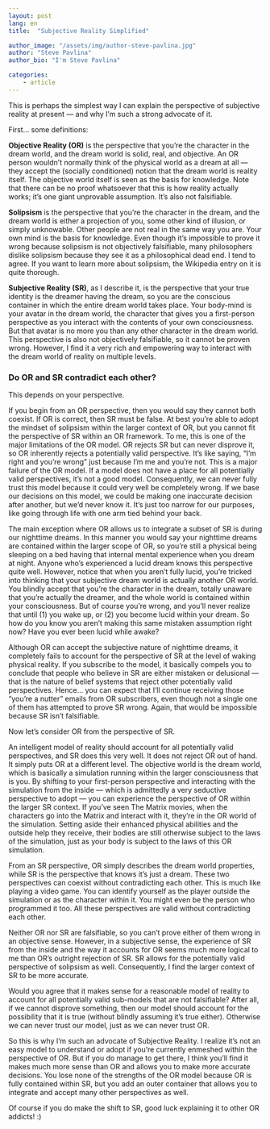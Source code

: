 ```yaml
---
layout: post
lang: en
title:  "Subjective Reality Simplified"

author_image: "/assets/img/author-steve-pavlina.jpg"
author: "Steve Pavlina"
author_bio: "I'm Steve Pavlina"

categories: 
    - article
---
```

This is perhaps the simplest way I can explain the perspective of subjective reality at present — and why I’m such a strong advocate of it.

First… some definitions:

**Objective Reality (OR)** is the perspective that you’re the character in the dream world, and the dream world is solid, real, and objective.  An OR person wouldn’t normally think of the physical world as a dream at all — they accept the (socially conditioned) notion that the dream world is reality itself.  The objective world itself is seen as the basis for knowledge.  Note that there can be no proof whatsoever that this is how reality actually works; it’s one giant unprovable assumption.  It’s also not falsifiable.

**Solipsism** is the perspective that you’re the character in the dream, and the dream world is either a projection of you, some other kind of illusion, or simply unknowable.  Other people are not real in the same way you are.  Your own mind is the basis for knowledge.  Even though it’s impossible to prove it wrong because solipsism is not objectively falsifiable, many philosophers dislike solipsism because they see it as a philosophical dead end.  I tend to agree.  If you want to learn more about solipsism, the Wikipedia entry on it is quite thorough.

**Subjective Reality (SR)**, as I describe it, is the perspective that your true identity is the dreamer having the dream, so you are the conscious container in which the entire dream world takes place.  Your body-mind is your avatar in the dream world, the character that gives you a first-person perspective as you interact with the contents of your own consciousness.  But that avatar is no more you than any other character in the dream world.  This perspective is also not objectively falsifiable, so it cannot be proven wrong.  However, I find it a very rich and empowering way to interact with the dream world of reality on multiple levels.

### Do OR and SR contradict each other?

This depends on your perspective.

If you begin from an OR perspective, then you would say they cannot both coexist.  If OR is correct, then SR must be false.  At best you’re able to adopt the mindset of solipsism within the larger context of OR, but you cannot fit the perspective of SR within an OR framework.  To me, this is one of the major limitations of the OR model.  OR rejects SR but can never disprove it, so OR inherently rejects a potentially valid perspective.  It’s like saying, “I’m right and you’re wrong” just because I’m me and you’re not.  This is a major failure of the OR model.  If a model does not have a place for all potentially valid perspectives, it’s not a good model.  Consequently, we can never fully trust this model because it could very well be completely wrong.  If we base our decisions on this model, we could be making one inaccurate decision after another, but we’d never know it.  It’s just too narrow for our purposes, like going through life with one arm tied behind your back.

The main exception where OR allows us to integrate a subset of SR is during our nighttime dreams.  In this manner you would say your nighttime dreams are contained within the larger scope of OR, so you’re still a physical being sleeping on a bed having that internal mental experience when you dream at night.  Anyone who’s experienced a lucid dream knows this perspective quite well.  However, notice that when you aren’t fully lucid, you’re tricked into thinking that your subjective dream world is actually another OR world.  You blindly accept that you’re the character in the dream, totally unaware that you’re actually the dreamer, and the whole world is contained within your consciousness.  But of course you’re wrong, and you’ll never realize that until (1) you wake up, or (2) you become lucid within your dream.  So how do you know you aren’t making this same mistaken assumption right now?  Have you ever been lucid while awake?

Although OR can accept the subjective nature of nighttime dreams, it completely fails to account for the perspective of SR at the level of waking physical reality.  If you subscribe to the model, it basically compels you to conclude that people who believe in SR are either mistaken or delusional — that is the nature of belief systems that reject other potentially valid perspectives.  Hence… you can expect that I’ll continue receiving those “you’re a nutter” emails from OR subscribers, even though not a single one of them has attempted to prove SR wrong.  Again, that would be impossible because SR isn’t falsifiable.

Now let’s consider OR from the perspective of SR.

An intelligent model of reality should account for all potentially valid perspectives, and SR does this very well.  It does not reject OR out of hand.  It simply puts OR at a different level.  The objective world is the dream world, which is basically a simulation running within the larger consciousness that is you.  By shifting to your first-person perspective and interacting with the simulation from the inside — which is admittedly a very seductive perspective to adopt — you can experience the perspective of OR within the larger SR context.  If you’ve seen The Matrix movies, when the characters go into the Matrix and interact with it, they’re in the OR world of the simulation.  Setting aside their enhanced physical abilities and the outside help they receive, their bodies are still otherwise subject to the laws of the simulation, just as your body is subject to the laws of this OR simulation.

From an SR perspective, OR simply describes the dream world properties, while SR is the perspective that knows it’s just a dream.  These two perspectives can coexist without contradicting each other.  This is much like playing a video game.  You can identify yourself as the player outside the simulation or as the character within it.  You might even be the person who programmed it too.  All these perspectives are valid without contradicting each other.

Neither OR nor SR are falsifiable, so you can’t prove either of them wrong in an objective sense.  However, in a subjective sense, the experience of SR from the inside and the way it accounts for OR seems much more logical to me than OR’s outright rejection of SR.  SR allows for the potentially valid perspective of solipsism as well.  Consequently, I find the larger context of SR to be more accurate.

Would you agree that it makes sense for a reasonable model of reality to account for all potentially valid sub-models that are not falsifiable?  After all, if we cannot disprove something, then our model should account for the possibility that it is true (without blindly assuming it’s true either).  Otherwise we can never trust our model, just as we can never trust OR.

So this is why I’m such an advocate of Subjective Reality.  I realize it’s not an easy model to understand or adopt if you’re currently enmeshed within the perspective of OR.  But if you do manage to get there, I think you’ll find it makes much more sense than OR and allows you to make more accurate decisions.  You lose none of the strengths of the OR model because OR is fully contained within SR, but you add an outer container that allows you to integrate and accept many other perspectives as well.

Of course if you do make the shift to SR, good luck explaining it to other OR addicts!  :)
